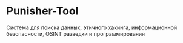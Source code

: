 # Punisher-Tool
Система для поиска данных, этичного хакинга, информационной безопасности, OSINT разведки и программирования

